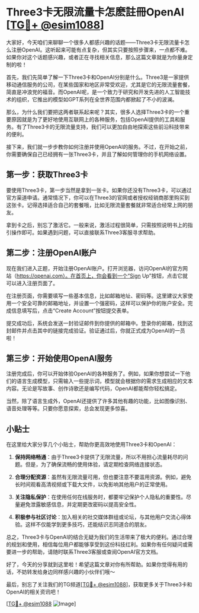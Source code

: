 # Three3卡无限流量卡怎麽註冊OpenAI [[TG💪+ @esim1088](https://t.me/s/esim1088)]

大家好，今天咱们来聊聊一个很多人都感兴趣的话题——Three3卡无限流量卡怎么注册OpenAI。这听起来可能有点复杂，但其实只要按照步骤来，一点都不难。如果你对这个话题感兴趣，或者正在寻找相关信息，那么这篇文章就是为你量身定制的啦！

首先，我们先简单了解一下Three3卡和OpenAI分别是什么。Three3是一家提供移动通信服务的公司，在某些国家和地区非常受欢迎，尤其是它的无限流量套餐，简直是冲浪党的福音。而OpenAI呢，是一个致力于研究和开发先进的人工智能技术的组织，它推出的模型如GPT系列在全世界范围内都掀起了不小的波澜。

那么，为什么我们要把这两者联系起来呢？其实，很多人选择Three3卡的一个重要原因就是为了更好地使用互联网上的各种服务，包括OpenAI提供的工具和服务。有了Three3卡的无限流量支持，我们可以更加自由地探索这些前沿科技带来的便利。

接下来，我们就一步步教你如何注册并使用OpenAI的服务。不过，在开始之前，你需要确保自己已经拥有一张Three3卡，并且了解如何管理你的手机网络设置。

## 第一步：获取Three3卡

要使用Three3卡，第一步当然是拿到一张卡。如果你还没有Three3卡，可以通过官方渠道申请。通常情况下，你可以在Three3的官网或者授权经销商那里购买到这张卡。记得选择适合自己的套餐哦，比如无限流量套餐就非常适合经常上网的朋友。

拿到卡之后，别忘了激活它。一般来说，激活过程很简单，只需按照说明书上的指引操作即可。如果遇到问题，可以直接联系Three3客服寻求帮助。

## 第二步：注册OpenAI账户

现在我们进入正题，开始注册OpenAI账户。打开浏览器，访问OpenAI的官方网站（https://openai.com）。在首页上，你会看到一个“Sign Up”按钮，点击它就可以进入注册页面了。

在注册页面，你需要填写一些基本信息，比如邮箱地址、密码等。这里建议大家使用一个安全可靠的邮箱地址，并设置一个强密码，这样可以保护你的账户安全。完成信息填写后，点击“Create Account”按钮提交表单。

提交成功后，系统会发送一封验证邮件到你提供的邮箱中。登录你的邮箱，找到这封邮件并点击其中的链接完成验证。验证通过后，你就正式成为OpenAI的一员啦！

## 第三步：开始使用OpenAI服务

注册完成后，你可以开始体验OpenAI的各种服务了。例如，如果你想尝试一下他们的语言生成模型，只需输入一些提示词，模型就会根据你的需求生成相应的文本内容。无论是写故事、创作诗歌还是编写代码，OpenAI都能帮你轻松搞定。

当然，除了语言生成外，OpenAI还提供了许多其他有趣的功能，比如图像识别、语音处理等等。只要你愿意探索，总会发现更多惊喜。

## 小贴士

在这里给大家分享几个小贴士，帮助你更高效地使用Three3卡和OpenAI：

1. **保持网络畅通**：由于Three3卡提供了无限流量，所以不用担心流量耗尽的问题。但是，为了确保流畅的使用体验，请定期检查网络连接状态。
   
2. **合理分配资源**：虽然有无限流量可用，但也要注意不要滥用资源。例如，避免长时间观看高清视频或下载大文件，以免影响其他用户的正常使用。

3. **关注隐私保护**：在使用任何在线服务时，都要牢记保护个人隐私的重要性。尽量避免泄露敏感信息，并定期更改密码以提高安全性。

4. **积极参与社区讨论**：加入相关的社交媒体群组或论坛，与其他用户交流心得体验。这样不仅能学到更多技巧，还能结识志同道合的朋友。

总之，Three3卡与OpenAI的结合无疑为我们的生活带来了极大的便利。通过合理的规划和使用，相信每位用户都能够享受到这份科技红利。如果你有任何疑问或需要进一步的帮助，请随时联系Three3客服或查阅OpenAI官方文档。

好了，今天的分享就到这里啦！希望这篇文章对你有所帮助。如果你觉得有用的话，不妨转发给身边同样感兴趣的小伙伴们哦～

最后，别忘了关注我们的TG频道[[TG💪+ @esim1088](https://t.me/s/esim1088)]，获取更多关于Three3卡和OpenAI的相关资讯吧！

[[TG💪+ @esim1088](https://t.me/s/esim1088) ![Image](https://i.postimg.cc/4NQfJmqS/Snipaste-2025-05-13-00-14-12.png)]